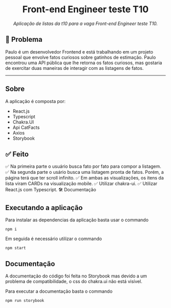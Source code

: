 <h1 align="center">
   Front-end Engineer teste T10
</h1>
<p align="center">
    <em>
    Aplicação de listas da t10 para a vaga Front-end Engineer teste T10.
  </em>
</p>


## 🤔 Problema

Paulo é um desenvolvedor Frontend e está trabalhando em um projeto pessoal que envolve fatos curiosos sobre gatinhos de estimação. Paulo encontrou uma API pública que lhe retorna os fatos curiosos, mas gostaria de exercitar duas maneiras de interagir com as listagens de fatos.

---
## Sobre

A aplicação é composta por:

- React.js
- Typescript
- Chakra.UI
- Api CatFacts
- Axios
- Storybook

## :white_check_mark: Feito 


:white_check_mark: Na primeira parte o usuário busca fato por fato para compor a listagem. 
:white_check_mark: Na segunda parte o usário busca uma listagem pronta de fatos. Porém, a página terá que ter scroll infinito.
:white_check_mark: Em ambas as visualizações, os itens da lista viram CARDs na visualização mobile.
:white_check_mark: Utilizar chakra-ui.
:white_check_mark: Utilizar React.js com Typescript.
:hammer_and_wrench: Documentação

## Executando a aplicação 

Para instalar as dependencias da  aplicação basta usar o commando

```
npm i 
```

Em seguida é necessário utilizar o commando

```
npm start
```

## Documentação 

A documentação do código foi feita no Storybook mas devido a um problema de compatibilidade, o css do chakra.ui não está visível.

Para executar a documentação basta o commando

```
npm run storybook
```